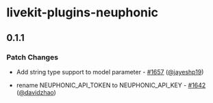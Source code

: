 # livekit-plugins-neuphonic

## 0.1.1

### Patch Changes

- Add string type support to model parameter - [#1657](https://github.com/livekit/agents/pull/1657) ([@jayeshp19](https://github.com/jayeshp19))

- rename NEUPHONIC_API_TOKEN to NEUPHONIC_API_KEY - [#1642](https://github.com/livekit/agents/pull/1642) ([@davidzhao](https://github.com/davidzhao))
